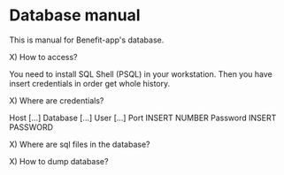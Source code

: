 # Database manual

This is manual for Benefit-app's database.

X) How to access?

You need to install SQL Shell (PSQL) in your workstation.
Then you have insert credentials in order get whole history.

X) Where are credentials?

Host
[...]
Database
[...]
User
[...]
Port
INSERT NUMBER
Password
INSERT PASSWORD

X) Where are sql files in the database?

X) How to dump database?